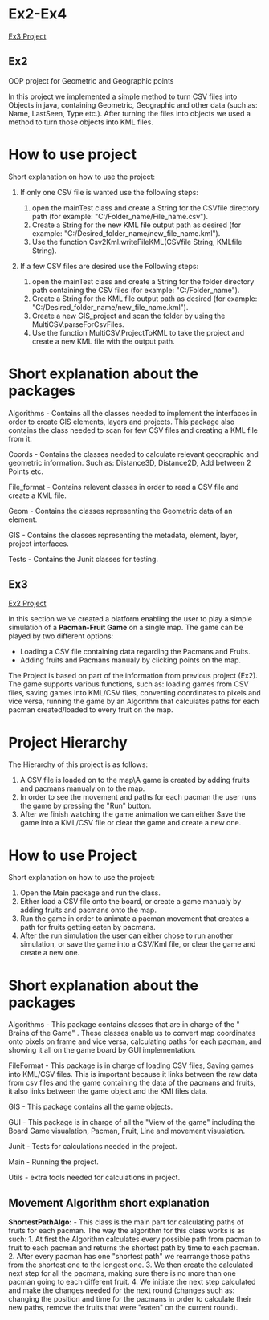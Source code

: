 # Ex2-Ex4
[Ex3 Project](#Ex3)


## Ex2
OOP project for Geometric and Geographic points 

In this project we implemented a simple method to turn CSV files into Objects in java, containing Geometric, Geographic and other data 
(such as: Name, LastSeen, Type etc.). After turning the files into objects we used a method to turn those objects into KML files.

# How to use project
Short explanation on how to use the project:
  1. If only one CSV file is wanted use the following steps:
      1. open the mainTest class and create a String for the CSVfile directory path (for example: "C:/Folder_name/File_name.csv").
      2. Create a String for the new KML file output path as desired (for example: "C:/Desired_folder_name/new_file_name.kml").
      3. Use the function Csv2Kml.writeFileKML(CSVfile String, KMLfile String).
    
  2. If a few CSV files are desired use the Following steps:
      1. open the mainTest class and create a String for the folder directory path containing the CSV files 
         (for example: "C:/Folder_name").
      2. Create a String for the KML file output path as desired (for example: "C:/Desired_folder_name/new_file_name.kml").
      3. Create a new GIS_project and scan the folder by using the MultiCSV.parseForCsvFiles.
      4. Use the function MultiCSV.ProjectToKML to take the project and create a new KML file with the output path.
 
 # Short explanation about the packages
   Algorithms - Contains all the classes needed to implement the interfaces in order to create GIS elements, layers and projects.
                This package also contains the class needed to scan for few CSV files and creating a KML file from it.
    
   Coords - Contains the classes needed to calculate relevant geographic and geometric information.
            Such as: Distance3D, Distance2D, Add between 2 Points etc.

   File_format - Contains relevent classes in order to read a CSV file and create a KML file.
   
   Geom - Contains the classes representing the Geometric data of an element.
   
   GIS - Contains the classes representing the metadata, element, layer, project interfaces.
   
   Tests - Contains the Junit classes for testing.
   
   

   
   ## Ex3
   
   [Ex2 Project](#Ex2)
   
   In this section we've created a platform enabling the user to play a simple simulation of a **Pacman-Fruit Game** on a single map.
   The game can be played by two different options:
   - Loading a CSV file containing data regarding the Pacmans and Fruits.
   - Adding fruits and Pacmans manualy by clicking points on the map.
   
   The Project is based on part of the information from previous project (Ex2). 
   The game supports various functions, such as: loading games from CSV files, saving games into KML/CSV files, converting coordinates
   to pixels and vice versa, running the game by an Algorithm that calculates paths for each pacman created/loaded to every fruit on the
   map.
   
   # Project Hierarchy
  The Hierarchy of this project is as follows:
  1. A CSV file is loaded on to the map\A game is created by adding fruits and pacmans manualy on to the map.
  2. In order to see the movement and paths for each pacman the user runs the game by pressing the "Run" button.
  3. After we finish watching the game animation we can either Save the game into a KML/CSV file or clear the game and create a new one.

   # How to use Project
   Short explanation on how to use the project:
   1. Open the Main package and run the class.
   2. Either load a CSV file onto the board, or create a game manualy by adding fruits and pacmans onto the map.
   3. Run the game in order to animate a pacman movement that creates a path for fruits getting eaten by pacmans.
   4. After the run simulation the user can either chose to run another simulation, or save the game into a CSV/Kml file, or clear the         game and create a new one.
   
   # Short explanation about the packages
   Algorithms - This package contains classes that are in charge of the " Brains of the Game" . These classes enable us to convert map
                coordinates onto pixels on frame and vice versa, calculating paths for each pacman, and showing it all on the game board
                by GUI implementation.
   
   FileFormat - This package is in charge of loading CSV files, Saving games into KML/CSV files. This is important because it links 
                between the raw data from csv files and the game containing the data of the pacmans and fruits, it also links between
                the game object and the KMl files data.
   
   GIS - This package contains all the game objects.
   
   GUI - This package is in charge of all the "View of the game" including the Board Game visualation, Pacman, Fruit, Line and movement
         visualation.
   
   Junit - Tests for calculations needed in the project.
   
   Main - Running the project.
   
   Utils - extra tools needed for calculations in project.
        
   ## Movement Algorithm short explanation
   **ShortestPathAlgo:** - This class is the main part for calculating paths of fruits for each pacman.
                             The way the algorithm for this class works is as such:
                             1. At first the Algorithm calculates every possible path from pacman to fruit to each pacman and returns 
                                the shortest path by time to each pacman.
                             2. After every pacman has one "shortest path" we rearrange those paths from the shortest one to the 
                                longest one.
                             3. We then create the calculated next step for all the pacmans, making sure there is no more than one
                                pacman going to each different fruit.
                             4. We initiate the next step calculated and make the changes needed for the next round (changes such as:
                                changing the position and time for the pacmans in order to calculate their new paths, remove the fruits
                                that were "eaten" on the current round).
    
    
